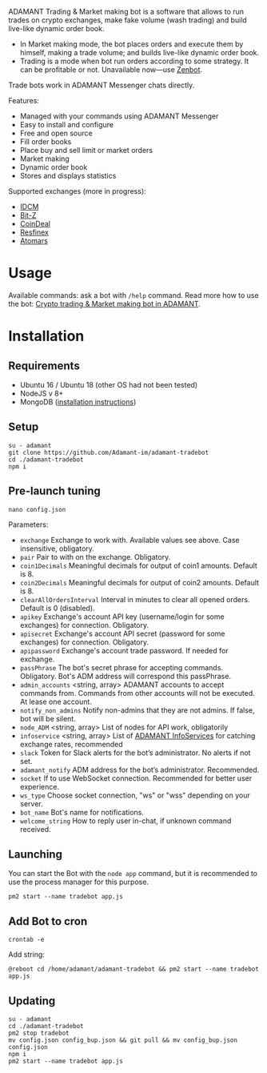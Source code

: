 ADAMANT Trading & Market making bot is a software that allows to run trades on crypto exchanges, make fake volume (wash trading) and build live-like dynamic order book.

* In Market making mode, the bot places orders and execute them by himself, making a trade volume; and builds live-like dynamic order book.
* Trading is a mode when bot run orders according to some strategy. It can be profitable or not. Unavailable now—use [Zenbot](https://github.com/DeviaVir/zenbot).

Trade bots work in ADAMANT Messenger chats directly.

Features:

* Managed with your commands using ADAMANT Messenger
* Easy to install and configure
* Free and open source
* Fill order books
* Place buy and sell limit or market orders
* Market making
* Dynamic order book
* Stores and displays statistics

Supported exchanges (more in progress):

* [IDCM](https://idcm.io/invitation/receive?code=LM5510&lang=en)
* [Bit-Z](https://u.bit-z.com/register?invite_code=2423317)
* [CoinDeal](https://coindeal.com/ref/9WZN)
* [Resfinex](https://trade.resfinex.com?ref=7ccb34d867&pair=ADM_USDT)
* [Atomars](https://atomars.com/refcode/kaba)

# Usage

Available commands: ask a bot with `/help` command. Read more how to use the bot: [Crypto trading & Market making bot in ADAMANT](https://medium.com/adamant-im/crypto-trading-market-making-bot-in-adamant-82fa48b78f51).

# Installation

## Requirements

* Ubuntu 16 / Ubuntu 18 (other OS had not been tested)
* NodeJS v 8+
* MongoDB ([installation instructions](https://docs.mongodb.com/manual/tutorial/install-mongodb-on-ubuntu/))

## Setup

```
su - adamant
git clone https://github.com/Adamant-im/adamant-tradebot
cd ./adamant-tradebot
npm i
```

## Pre-launch tuning

```
nano config.json
```

Parameters:

* `exchange` <string> Exchange to work with. Available values see above. Case insensitive, obligatory.
* `pair` <string> Pair to with on the exchange. Obligatory.
* `coin1Decimals` <number>  Meaningful decimals for output of coin1 amounts. Default is 8.
* `coin2Decimals` <number>  Meaningful decimals for output of coin2 amounts. Default is 8.
* `clearAllOrdersInterval` <number> Interval in minutes to clear all opened orders. Default is 0 (disabled).
* `apikey` <string> Exchange's account API key (username/login for some exchanges) for connection. Obligatory.
* `apisecret` <string> Exchange's account API secret (password for some exchanges) for connection. Obligatory.
* `apipassword` <string> Exchange's account trade password. If needed for exchange.
* `passPhrase` <string> The bot's secret phrase for accepting commands. Obligatory. Bot's ADM address will correspond this passPhrase.
* `admin_accounts` <string, array> ADAMANT accounts to accept commands from. Commands from other accounts will not be executed. At lease one account.
* `notify_non_admins` <boolean> Notify non-admins that they are not admins. If false, bot will be silent.
* `node_ADM` <string, array> List of nodes for API work, obligatorily
* `infoservice` <string, array> List of [ADAMANT InfoServices](https://github.com/Adamant-im/adamant-currencyinfo-services) for catching exchange rates, recommended
* `slack` <string> Token for Slack alerts for the bot’s administrator. No alerts if not set.
* `adamant_notify` <string> ADM address for the bot’s administrator. Recommended.
* `socket` <boolean> If to use WebSocket connection. Recommended for better user experience.
* `ws_type` <string> Choose socket connection, "ws" or "wss" depending on your server.
* `bot_name` <string> Bot's name for notifications.
* `welcome_string` <string> How to reply user in-chat, if unknown command received.

## Launching

You can start the Bot with the `node app` command, but it is recommended to use the process manager for this purpose.

```
pm2 start --name tradebot app.js
```

## Add Bot to cron

```
crontab -e
```

Add string:

```
@reboot cd /home/adamant/adamant-tradebot && pm2 start --name tradebot app.js
```

## Updating

```
su - adamant
cd ./adamant-tradebot
pm2 stop tradebot
mv config.json config_bup.json && git pull && mv config_bup.json config.json
npm i
pm2 start --name tradebot app.js
```
